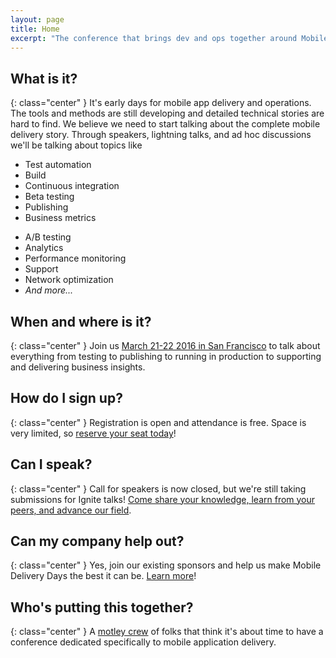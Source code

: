 ```yaml
---
layout: page
title: Home
excerpt: "The conference that brings dev and ops together around Mobile Application Delivery."
---
```



## What is it?
{: class="center" }
It's early days for mobile app delivery and operations. The tools and methods are still developing and detailed technical stories are hard to find. We believe we need to start talking about the complete mobile delivery story. Through speakers, lightning talks, and ad hoc discussions we'll be talking about topics like

<ul class="column-list">
    <li>Test automation</li>
    <li>Build</li>
    <li>Continuous integration</li>
    <li>Beta testing</li>
    <li>Publishing</li>
    <li>Business metrics</li>
</ul>
<ul class="column-list">
    <li>A/B testing</li>
    <li>Analytics</li>
    <li>Performance monitoring</li>
    <li>Support</li>
    <li>Network optimization</li>
    <li><em>And more...</em></li>
</ul>


## When and where is it?
{: class="center" }
Join us [March 21-22 2016 in San Francisco](/location) to talk about everything from testing to publishing to running in production to supporting and delivering business insights.

## How do I sign up?
{: class="center" }
Registration is open and attendance is free. Space is very limited, so [reserve your seat today](/register)!

## Can I speak?
{: class="center" }
Call for speakers is now closed, but we're still taking submissions for Ignite talks! [Come share your knowledge, learn from your peers, and advance our field](/propose).

## Can my company help out?
{: class="center" }
Yes, join our existing sponsors and help us make Mobile Delivery Days the best it can be. [Learn more](/sponsor)!

## Who's putting this together?
{: class="center" }
A [motley crew](/contact) of folks that think it's about time to have a conference dedicated specifically to mobile application delivery.
